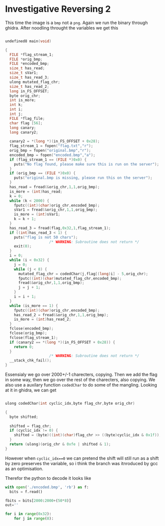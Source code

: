# Investigative Reversing 2
This time the image is a `bmp` not a `png`. Again we run the binary through ghidra.
After noodling throught the variables we get this
```cpp

undefined8 main(void)

{
  FILE *flag_stream_1;
  FILE *orig_bmp;
  FILE *encoded_bmp;
  size_t has_read;
  size_t sVar1;
  size_t has_read_3;
  ulong mutated_flag_chr;
  size_t has_read_2;
  long in_FS_OFFSET;
  byte orig_chr;
  int is_more;
  int k;
  int i;
  int j;
  FILE *flag_file;
  char flag [56];
  long canary;
  long canary2;
  
  canary2 = *(long *)(in_FS_OFFSET + 0x28);
  flag_stream_1 = fopen("flag.txt","r");
  orig_bmp = fopen("original.bmp","r");
  encoded_bmp = fopen("encoded.bmp","a");
  if (flag_stream_1 == (FILE *)0x0) {
    puts("No flag found, please make sure this is run on the server");
  }
  if (orig_bmp == (FILE *)0x0) {
    puts("original.bmp is missing, please run this on the server");
  }
  has_read = fread(&orig_chr,1,1,orig_bmp);
  is_more = (int)has_read;
  k = 0;
  while (k < 2000) {
    fputc((int)(char)orig_chr,encoded_bmp);
    sVar1 = fread(&orig_chr,1,1,orig_bmp);
    is_more = (int)sVar1;
    k = k + 1;
  }
  has_read_3 = fread(flag,0x32,1,flag_stream_1);
  if ((int)has_read_3 < 1) {
    puts("flag is not 50 chars");
                    /* WARNING: Subroutine does not return */
    exit(0);
  }
  i = 0;
  while (i < 0x32) {
    j = 0;
    while (j < 8) {
      mutated_flag_chr = codedChar(j,flag[(long)i] - 5,orig_chr);
      fputc((int)(char)mutated_flag_chr,encoded_bmp);
      fread(&orig_chr,1,1,orig_bmp);
      j = j + 1;
    }
    i = i + 1;
  }
  while (is_more == 1) {
    fputc((int)(char)orig_chr,encoded_bmp);
    has_read_2 = fread(&orig_chr,1,1,orig_bmp);
    is_more = (int)has_read_2;
  }
  fclose(encoded_bmp);
  fclose(orig_bmp);
  fclose(flag_stream_1);
  if (canary2 == *(long *)(in_FS_OFFSET + 0x28)) {
    return 0;
  }
                    /* WARNING: Subroutine does not return */
  __stack_chk_fail();
}
```
Essensialy we go over 2000+/-1 charecters, copying. Then we add the flag in some way, then we go over the rest of the charecters, also copying. We also use a auxilary function `codedChar` to do some of the mangling. Looking at it in ghidra, we can get 
```cpp

ulong codedChar(int cyclic_idx,byte flag_chr,byte orig_chr)

{
  byte shifted;
  
  shifted = flag_chr;
  if (cyclic_idx != 0) {
    shifted = (byte)((int)(char)flag_chr >> ((byte)cyclic_idx & 0x1f));
  }
  return (ulong)(orig_chr & 0xfe | shifted & 1);
}
```
However when `cyclic_idx==0` we can pretend the shift will still run as a shift by zero preserves the variable, so i think the branch was itnroduced by gcc as an optimisation.

Therefor the python to decode it looks like
```python
with open('./encoded.bmp', 'rb') as f:
  bits = f.read()

fbits = bits[2000:2000+(50*8)]
out=''

for i in range(0x32):
    for j in range(8):
```
